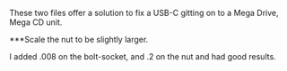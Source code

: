These two files offer a solution to fix a USB-C gitting on to a Mega Drive, Mega CD unit.

***Scale the nut to be slightly larger.

I added .008 on the bolt-socket, and .2 on the nut and had good results.
